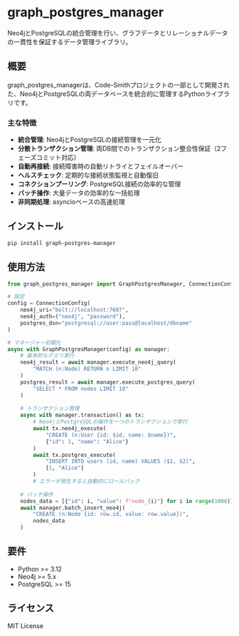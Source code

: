 # graph_postgres_manager

Neo4jとPostgreSQLの統合管理を行い、グラフデータとリレーショナルデータの一貫性を保証するデータ管理ライブラリ。

## 概要

graph_postgres_managerは、Code-Smithプロジェクトの一部として開発された、Neo4jとPostgreSQLの両データベースを統合的に管理するPythonライブラリです。

### 主な特徴

- **統合管理**: Neo4jとPostgreSQLの接続管理を一元化
- **分散トランザクション管理**: 両DB間でのトランザクション整合性保証（2フェーズコミット対応）
- **自動再接続**: 接続障害時の自動リトライとフェイルオーバー
- **ヘルスチェック**: 定期的な接続状態監視と自動復旧
- **コネクションプーリング**: PostgreSQL接続の効率的な管理
- **バッチ操作**: 大量データの効率的な一括処理
- **非同期処理**: asyncioベースの高速処理

## インストール

```bash
pip install graph-postgres-manager
```

## 使用方法

```python
from graph_postgres_manager import GraphPostgresManager, ConnectionConfig

# 設定
config = ConnectionConfig(
    neo4j_uri="bolt://localhost:7687",
    neo4j_auth=("neo4j", "password"),
    postgres_dsn="postgresql://user:pass@localhost/dbname"
)

# マネージャー初期化
async with GraphPostgresManager(config) as manager:
    # 基本的なクエリ実行
    neo4j_result = await manager.execute_neo4j_query(
        "MATCH (n:Node) RETURN n LIMIT 10"
    )
    postgres_result = await manager.execute_postgres_query(
        "SELECT * FROM nodes LIMIT 10"
    )
    
    # トランザクション管理
    async with manager.transaction() as tx:
        # Neo4jとPostgreSQLの操作を一つのトランザクションで実行
        await tx.neo4j_execute(
            "CREATE (n:User {id: $id, name: $name})",
            {"id": 1, "name": "Alice"}
        )
        await tx.postgres_execute(
            "INSERT INTO users (id, name) VALUES ($1, $2)",
            [1, "Alice"]
        )
        # エラーが発生すると自動的にロールバック
    
    # バッチ操作
    nodes_data = [{"id": i, "value": f"node_{i}"} for i in range(1000)]
    await manager.batch_insert_neo4j(
        "CREATE (n:Node {id: row.id, value: row.value})",
        nodes_data
    )
```

## 要件

- Python >= 3.12
- Neo4j >= 5.x
- PostgreSQL >= 15

## ライセンス

MIT License